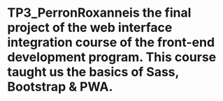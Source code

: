 # TP3_PerronRoxanneis the final project of the web interface integration course of the front-end development program. This course taught us the basics of Sass, Bootstrap & PWA.

